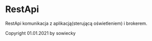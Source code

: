 # RestApi
RestApi komunikacja z aplikacją(sterującą oświetleniem) i brokerem.

Copyright 01.01.2021 by sowiecky

